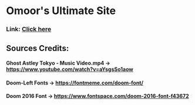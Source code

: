 # Omoor's Ultimate Site

### Link: <span style="color: green;">[Click here](https://omoorion.github.io/UltiSite/)</span>

## Sources Credits:

#### Ghost Astley Tokyo - Music Video.mp4 -> <span style="color: rgb(165, 32, 206);">https://www.youtube.com/watch?v=aYsgsSo1aow</span>

#### Doom-Left Fonts -> <span style="color: rgb(165, 32, 206);">https://fontmeme.com/doom-font/</span>

#### Doom 2016 Font -> <span style="color: rgb(165, 32, 206);">https://www.fontspace.com/doom-2016-font-f43672</span>
